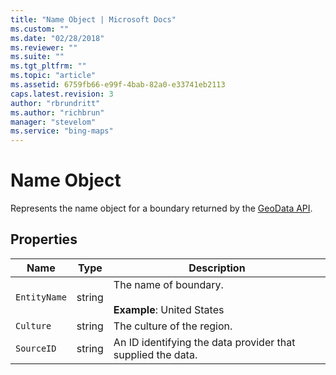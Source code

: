 ```yaml
---
title: "Name Object | Microsoft Docs"
ms.custom: ""
ms.date: "02/28/2018"
ms.reviewer: ""
ms.suite: ""
ms.tgt_pltfrm: ""
ms.topic: "article"
ms.assetid: 6759fb66-e99f-4bab-82a0-e33741eb2113
caps.latest.revision: 3
author: "rbrundritt"
ms.author: "richbrun"
manager: "stevelom"
ms.service: "bing-maps"
---
```

# Name Object
Represents the name object for a boundary returned by the [GeoData API](../spatial-data-services/geodata-api.md). 

## Properties

Name              | Type           | Description
----------------- | -------------- | ----------------------------------
`EntityName`      | string         | The name of boundary. <br/><br/>**Example**: United States
`Culture`         | string         | The culture of the region.
`SourceID`        | string         | An ID identifying the data provider that supplied the data. 

